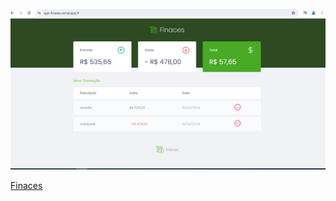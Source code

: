 <img src="./src/public/foto.png" >
<p >
  <a href="https://app-finaces.vercel.app/#">Finaces</a>
  
</p>
